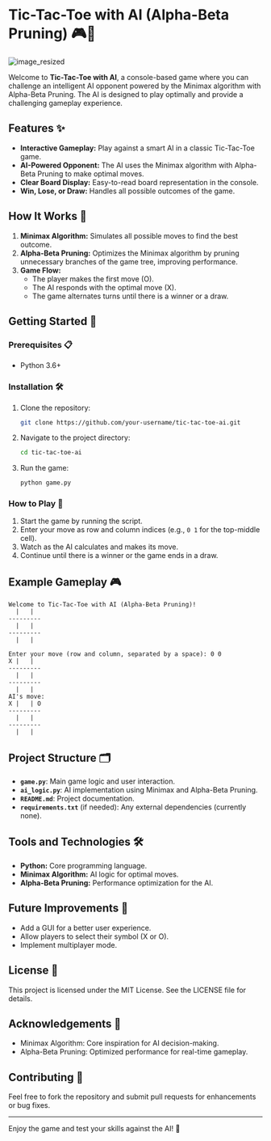 # Tic-Tac-Toe with AI (Alpha-Beta Pruning) 🎮🤖

![image_resized](https://github.com/user-attachments/assets/aed92adb-8abf-4c21-a000-783dbcabc54d)

Welcome to **Tic-Tac-Toe with AI**, a console-based game where you can challenge an intelligent AI opponent powered by the Minimax algorithm with Alpha-Beta Pruning. The AI is designed to play optimally and provide a challenging gameplay experience.

## Features ✨
- **Interactive Gameplay:** Play against a smart AI in a classic Tic-Tac-Toe game.
- **AI-Powered Opponent:** The AI uses the Minimax algorithm with Alpha-Beta Pruning to make optimal moves.
- **Clear Board Display:** Easy-to-read board representation in the console.
- **Win, Lose, or Draw:** Handles all possible outcomes of the game.

## How It Works 🧠
1. **Minimax Algorithm:** Simulates all possible moves to find the best outcome.
2. **Alpha-Beta Pruning:** Optimizes the Minimax algorithm by pruning unnecessary branches of the game tree, improving performance.
3. **Game Flow:**
   - The player makes the first move (O).
   - The AI responds with the optimal move (X).
   - The game alternates turns until there is a winner or a draw.

## Getting Started 🚀

### Prerequisites 📋
- Python 3.6+

### Installation 🛠️
1. Clone the repository:
   ```bash
   git clone https://github.com/your-username/tic-tac-toe-ai.git
   ```
2. Navigate to the project directory:
   ```bash
   cd tic-tac-toe-ai
   ```
3. Run the game:
   ```bash
   python game.py
   ```

### How to Play 🎲
1. Start the game by running the script.
2. Enter your move as row and column indices (e.g., `0 1` for the top-middle cell).
3. Watch as the AI calculates and makes its move.
4. Continue until there is a winner or the game ends in a draw.

## Example Gameplay 🎮
```
Welcome to Tic-Tac-Toe with AI (Alpha-Beta Pruning)!
  |   |  
---------
  |   |  
---------
  |   |  

Enter your move (row and column, separated by a space): 0 0
X |   |  
---------
  |   |  
---------
  |   |  
AI's move:
X |   | O
---------
  |   |  
---------
  |   |  
```

## Project Structure 🗂️
- **`game.py`**: Main game logic and user interaction.
- **`ai_logic.py`**: AI implementation using Minimax and Alpha-Beta Pruning.
- **`README.md`**: Project documentation.
- **`requirements.txt`** (if needed): Any external dependencies (currently none).

## Tools and Technologies 🛠️
- **Python:** Core programming language.
- **Minimax Algorithm:** AI logic for optimal moves.
- **Alpha-Beta Pruning:** Performance optimization for the AI.

## Future Improvements 🔮
- Add a GUI for a better user experience.
- Allow players to select their symbol (X or O).
- Implement multiplayer mode.

## License 📄
This project is licensed under the MIT License. See the LICENSE file for details.

## Acknowledgements 🙌
- Minimax Algorithm: Core inspiration for AI decision-making.
- Alpha-Beta Pruning: Optimized performance for real-time gameplay.

## Contributing 🤝
Feel free to fork the repository and submit pull requests for enhancements or bug fixes.

---

Enjoy the game and test your skills against the AI! 🎉
